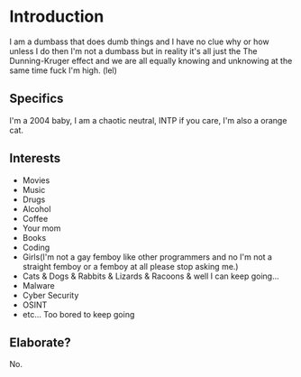 # Introduction
I am a dumbass that does dumb things and I have no clue why or how unless I do then I'm not a dumbass but in reality it's all just the The Dunning-Kruger effect and we are all equally knowing and unknowing at the same time fuck I'm high. (lel)

## Specifics
I'm a 2004 baby, I am a chaotic neutral, INTP if you care, I'm also a orange cat.

## Interests
- Movies
- Music
- Drugs
- Alcohol
- Coffee
- Your mom
- Books
- Coding
- Girls(I'm not a gay femboy like other programmers and no I'm not a straight femboy or a femboy at all please stop asking me.)
- Cats & Dogs & Rabbits & Lizards & Racoons & well I can keep going...
- Malware
- Cyber Security
- OSINT
- etc... Too bored to keep going

## Elaborate?
No.
